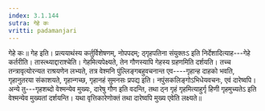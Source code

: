 ```yaml
---
index: 3.1.144
sutra: गेहे कः
vritti: padamanjari
---
```


 गेहे कः॥ गेह इति। प्रत्ययाथंस्य कर्तुर्विशेषणम्, नोपपदम्; ठ्गृहपतिना संयुक्तःऽ इति निर्देशादित्याह---गेहे कर्तरीति। तास्त्थ्याद्दाराश्चेति। गेहमित्यपेक्ष्यते, तेन गौणस्यापि गेहस्य ग्रहणमिति दर्शयति। तच्च तन्त्रावृत्योरन्यत राश्रयणेन लभ्यते, तत्र वेश्मनि पुंल्लिङ्गबहुवचनान्त एव----गृहान्ह दाहको भवति, गृहानुतरया संकाशयते, गृहान्गच्छ, गृहानहं सुमनसः प्रपद्य इति। नपुंसकलिङ्गोऽभिधेयवचनः, एवं दारेष्वपि। अन्ये तु---गृहशब्दो वेश्मन्येव मुख्यः, दारेषु गौण इति वदन्ति, तथा ठ्न गृहं गृहमित्याहुर्गृ हिणी गृहमुच्यतेऽ इति वेश्मन्येव मुख्यतां दर्शयन्ति। यथा वृत्तिकारेणोक्तं तथा दारेष्वपि मुख्य एवेति लक्ष्यते॥